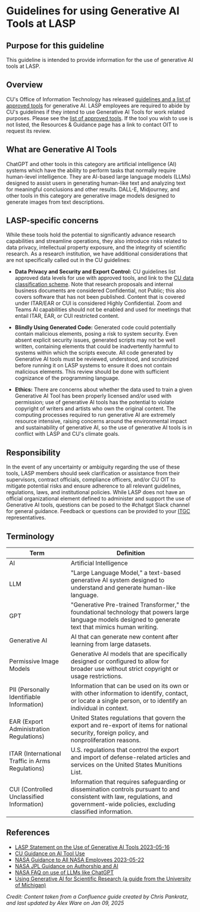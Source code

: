 # Guidelines for using Generative AI Tools at LASP

## Purpose for this guideline

This guideline is intended to provide information for the use of generative AI tools at LASP.

## Overview

CU's Office of Information Technology has released
[guidelines and a list of approved tools](https://www.colorado.edu/information-technology/artificial-intelligence-cu-boulder)
for generative AI. LASP employees are required to abide by CU's guidelines if they intend to use Generative AI Tools
for work related purposes. Please see the [list of approved tools](https://www.colorado.edu/information-technology/ai-cu-boulder/ai-tools-list).
If the tool you wish to use is not listed, the Resources & Guidance page has a link to contact OIT to request its
review.

## What are Generative AI Tools

ChatGPT and other tools in this category are artificial intelligence (AI) systems which have the ability to perform
tasks that normally require human-level intelligence. They are AI-based large language models (LLMs) designed to assist
users in generating human-like text and analyzing text for meaningful conclusions and other results. DALL-E, Midjourney,
and other tools in this category are generative image models designed to generate images from text descriptions.

## LASP-specific concerns

While these tools hold the potential to significantly advance research capabilities and streamline operations, they
also introduce risks related to data privacy, intellectual property exposure, and the integrity of scientific research.
As a research institution, we have additional considerations that are not specifically called out in the CU guidelines:

* **Data Privacy and Security and Export Control:** CU guidelines list approved data levels for use with approved tools,
  and link to the [CU data classification scheme](https://www.cu.edu/data-governance/resources-support/data-classification).
  Note that research proposals and internal business documents are considered Confidential, not Public; this also covers
  software that has not been published. Content that is covered under ITAR/EAR or CUI is considered Highly Confidential.
  Zoom and Teams AI capabilities should not be enabled and used for meetings that entail ITAR, EAR, or CUI restricted
  content.

* **Blindly Using Generated Code:** Generated code could potentially contain malicious elements, posing a risk to
  system security. Even absent explicit security issues, generated scripts may not be well written, containing elements
  that could be inadvertently harmful to systems within which the scripts execute. All code generated by Generative AI
  tools must be reviewed, understood, and scrutinized before running it on LASP systems to ensure it does not contain
  malicious elements. This review should be done with sufficient cognizance of the programming language.

* **Ethics:** There are concerns about whether the data used to train a given Generative AI Tool has been properly
  licensed and/or used with permission; use of generative AI tools has the potential to violate copyright of writers and
  artists who own the original content. The computing processes required to run generative AI are extremely resource
  intensive, raising concerns around the environmental impact and sustainability of generative AI, so the use of
  generative AI tools is in conflict with LASP and CU's climate goals.

## Responsibility

In the event of any uncertainty or ambiguity regarding the use of these tools, LASP members should seek clarification
or assistance from their supervisors, contract officials, compliance officers, and/or CU OIT to mitigate potential
risks and ensure adherence to all relevant guidelines, regulations, laws, and institutional policies.
While LASP does not have an official organizational element defined to administer and support the use of Generative AI
tools, questions can be posed to the #chatgpt Slack channel for general guidance. Feedback or questions can be provided
to your [ITGC](/pages/viewpage.action?pageId=139193455) representatives.

## Terminology

| **Term**                                         | **Definition**                                                                                                                                                                     |
| ------------------------------------------------ | ---------------------------------------------------------------------------------------------------------------------------------------------------------------------------------- |
| AI                                               | Artificial Intelligence                                                                                                                                                            |
| LLM                                              | "Large Language Model," a text-based generative AI system designed to understand and generate human-like language.                                                                 |
| GPT                                              | "Generative Pre-trained Transformer," the foundational technology that powers large language models designed to generate text that mimics human writing.                           |
| Generative AI                                    | AI that can generate new content after learning from large datasets.                                                                                                               |
| Permissive Image Models                          | Generative AI models that are specifically designed or configured to allow for broader use without strict copyright or usage restrictions.                                         |
| PII (Personally Identifiable Information)        | Information that can be used on its own or with other information to identify, contact, or locate a single person, or to identify an individual in context.                        |
| EAR (Export Administration Regulations)          | United States regulations that govern the export and re-export of items for national security, foreign policy, and nonproliferation reasons.                                       |
| ITAR (International Traffic in Arms Regulations) | U.S. regulations that control the export and import of defense-related articles and services on the United States Munitions List.                                                  |
| CUI (Controlled Unclassified Information)        | Information that requires safeguarding or dissemination controls pursuant to and consistent with law, regulations, and government-wide policies, excluding classified information. |

## References

* [LASP Statement on the Use of Generative AI Tools 2023-05-16](file:///spaces/LASPHOME/pages/135094754/LASP+Statement+on+the+Use+of+Generative+AI+Tools)
* [CU Guidance on AI Tool Use](https://www.cu.edu/service-desk/how-guides/guidance-artificial-intelligence-tools-use)
* [NASA Guidance to All NASA Employees 2023-05-22](file:///spaces/LASPHOME/pages/135094750/Message+to+All+NASA+Employees+from+the+NASA+Chief+Information+Officer)
* [NASA JPL Guidance on Authorship and AI](https://jpl-nasa.libguides.com/blog/Authorship-and-AI-Tools)
* [NASA FAQ on use of LLMs like ChatGPT](https://science.nasa.gov/researchers/sara/faqs/#faq-32)
* [Using Generative AI for Scientific Research (a guide from the University of Michigan)](https://midas.umich.edu/generative-ai-user-guide/)

*Credit: Content taken from a Confluence guide created by Chris Pankratz, and last updated by Alex Ware on Jan 09, 2025*